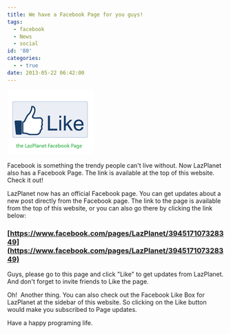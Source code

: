 ```yaml
---
title: We have a Facebook Page for you guys!
tags:
  - facebook
  - News
  - social
id: '80'
categories:
  - - true
date: 2013-05-22 06:42:00
---
```


![LazPlanet Facebook Page Like button](we-have-facebook-page-for-you-guys/lazplanet-like.gif "LazPlanet Facebook Page Like button")

Facebook is something the trendy people can't live without. Now LazPlanet also has a Facebook Page. The link is available at the top of this website. Check it out!
<!-- more -->
  
  
  
LazPlanet now has an official Facebook page. You can get updates about a new post directly from the Facebook page. The link to the page is available from the top of this website, or you can also go there by clicking the link below:  

### [https://www.facebook.com/pages/LazPlanet/394517107328349](https://www.facebook.com/pages/LazPlanet/394517107328349)

  
Guys, please go to this page and click "Like" to get updates from LazPlanet. And don't forget to invite friends to Like the page.  
  
Oh!  Another thing. You can also check out the Facebook Like Box for LazPlanet at the sidebar of this website. So clicking on the Like button would make you subscribed to Page updates.  
  
Have a happy programing life.